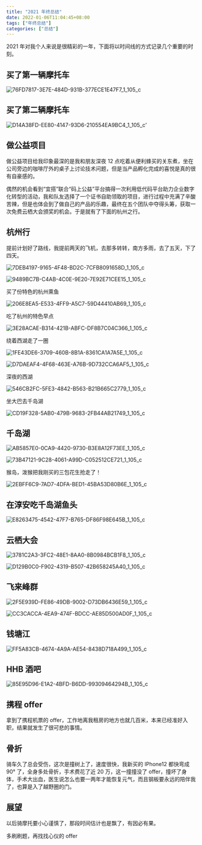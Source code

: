 ```yaml
---
title: "2021 年终总结"
date: 2022-01-06T11:04:45+08:00
tags: ["年终总结"]
categories: ["总结"]
---
```


2021 年对我个人来说是很精彩的一年，下面将以时间线的方式记录几个重要的时刻。

## 买了第一辆摩托车

![76FD7817-3E7E-484D-931B-377ECE1E47F7_1_105_c](https://ahian-blog.oss-cn-beijing.aliyuncs.com/images/2022-01-06-030840.jpg)

## 买了第二辆摩托车

![D14A38FD-EE80-4147-93D6-210554EA9BC4_1_105_c](https://ahian-blog.oss-cn-beijing.aliyuncs.com/images/2022-01-06-031359.jpg)’

## 做公益项目

做公益项目给我印象最深的是我和朋友深夜 12 点吃着从便利蜂买的关东煮，坐在公司旁边的咖啡厅外的桌子上讨论技术问题，但是当产品孵化完成的喜悦是真的很有自豪感的。

偶然的机会看到“宜搭”联合“码上公益”平台搞得一次利用低代码平台助力企业数字化转型的活动，我和队友选择了一个证书自助领取的项目，进行过程中充满了辛酸苦辣，但是也体会到了做自己的产品的乐趣，最终在五个团队中夺得头筹，获取一次免费云栖大会颁奖的机会。于是就有了下面的杭州之行。

## 杭州行

提前计划好了路线，我提前两天的飞机，去那多转转，南方多雨，去了五天，下了四天。

![7DEB4197-9165-4F48-BD2C-7CFB8091658D_1_105_c](https://ahian-blog.oss-cn-beijing.aliyuncs.com/images/2022-01-06-033008.jpg)

![9489BC7B-C4AB-4C0E-9E20-7E92E71CEE15_1_105_c](https://ahian-blog.oss-cn-beijing.aliyuncs.com/images/2022-01-06-033026.jpg)

买了份特色的杭州熏鱼

<img src="https://ahian-blog.oss-cn-beijing.aliyuncs.com/images/2022-01-06-041441.jpg" alt="206E8EA5-E533-4FF9-A5C7-59D44410AB69_1_105_c" />

吃了杭州的特色早点

![3E28ACAE-B314-421B-ABFC-DF8B7C04C366_1_105_c](https://ahian-blog.oss-cn-beijing.aliyuncs.com/images/2022-01-06-042053.jpg)

绕着西湖走了一圈

![1FE43DE6-3709-460B-8B1A-8361CA1A7A5E_1_105_c](https://ahian-blog.oss-cn-beijing.aliyuncs.com/images/2022-01-06-033541.jpg)

![D7DAEAF4-4F68-463E-A76B-9D732CCA6AF5_1_105_c](https://ahian-blog.oss-cn-beijing.aliyuncs.com/images/2022-01-06-033639.jpg)

深夜的西湖

![546CB2FC-5FE3-4842-B563-B21B665C2779_1_105_c](https://ahian-blog.oss-cn-beijing.aliyuncs.com/images/2022-01-06-033738.jpg)

坐大巴去千岛湖

![CD19F328-5AB0-479B-9683-2FB44AB21749_1_105_c](https://ahian-blog.oss-cn-beijing.aliyuncs.com/images/2022-01-06-033831.jpg)

## 千岛湖

![AB5857E0-0CA9-4420-9730-B3E8A12F73EE_1_105_c](https://ahian-blog.oss-cn-beijing.aliyuncs.com/images/2022-01-06-033908.jpg)

![73B47121-9C28-4061-A99D-C052512CE721_1_105_c](https://ahian-blog.oss-cn-beijing.aliyuncs.com/images/2022-01-06-033926.jpg)

猴岛，泼猴把我刚买的三包花生抢走了！

![2EBFF6C9-7AD7-4DFA-BED1-45BA53D80B6E_1_105_c](https://ahian-blog.oss-cn-beijing.aliyuncs.com/images/2022-01-06-034052.jpg)

## 在淳安吃千岛湖鱼头

![E8263475-4542-47F7-B765-DF86F98E645B_1_105_c](https://ahian-blog.oss-cn-beijing.aliyuncs.com/images/2022-01-06-034301.jpg)

## 云栖大会

![3781C2A3-3FC2-48E1-8AA0-8B0984BCB1F8_1_105_c](https://ahian-blog.oss-cn-beijing.aliyuncs.com/images/2022-01-06-034428.jpg)

![D129B0C0-F902-4319-B507-42B658245A40_1_105_c](https://ahian-blog.oss-cn-beijing.aliyuncs.com/images/2022-01-06-034451.jpg)

## 飞来峰群

![2F5E939D-FE86-49DB-9002-D73DB6436E59_1_105_c](https://ahian-blog.oss-cn-beijing.aliyuncs.com/images/2022-01-06-034623.jpg)

![CC3CACCA-4EA9-474F-BDCC-AE85D500AD0F_1_105_c](https://ahian-blog.oss-cn-beijing.aliyuncs.com/images/2022-01-06-034650.jpg)

## 钱塘江

![FF5A83CB-4674-4A9A-AE54-8438D718A499_1_105_c](https://ahian-blog.oss-cn-beijing.aliyuncs.com/images/2022-01-06-034803.jpg)

## HHB 酒吧 

![85E95D96-E1A2-4BFD-B6DD-99309464294B_1_105_c](https://ahian-blog.oss-cn-beijing.aliyuncs.com/images/2022-01-06-034911.jpg)

## 携程 offer

拿到了携程机票的 offer，工作地离我租房的地方也就几百米，本来已经准好入职，结果就发生了很可悲的事情。

## 骨折

骑车久了总会受伤，这次是撞树上了，速度很快，我新买的 IPhone12 都快弯成 90° 了，全身多处骨折，手术费花了近 20 万，这一撞撞没了 offer，撞坏了身体，手术大出血，医生说怎么也要一两年才能恢复元气，而且钢板要永远的陪伴我了，也算是入了越野圈的门。

## 展望

以后骑摩托要小心谨慎了，那段时间估计也是飘了，有因必有果。

多刷刷题，再找找心仪的 offer



